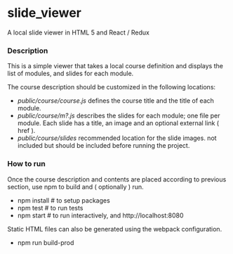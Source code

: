 # slide_viewer

A local slide viewer in HTML 5 and React / Redux

### Description

This is a simple viewer that takes a local course definition and displays
the list of modules, and slides for each module.

The course description should be customized in the following locations:
- *public/course/course.js*
    defines the course title and the title of each module.
- *public/course/m?.js*
    describes the slides for each module; one file per module.
    Each slide has a title, an image and an optional external link ( href ).
- *public/course/slides*
    recommended location for the slide images. not included but should be
    included before running the project.

### How to run

Once the course description and contents are placed according to previous
section, use npm to build and ( optionally ) run.

- npm install          # to setup packages
- npm test             # to run tests
- npm start            # to run interactively, and http://localhost:8080

Static HTML files can also be generated using the webpack configuration.

- npm run build-prod
